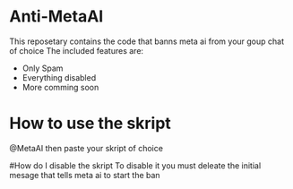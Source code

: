 # Anti-MetaAI
This reposetary contains the code that banns meta ai from your goup chat of choice
The included features are:
- Only Spam
- Everything disabled
- More comming soon

# How to use the skript
@MetaAI then paste your skript of choice

#How do I disable the skript
To disable it you must deleate the initial mesage that tells meta ai to start the ban
